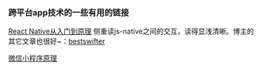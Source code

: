 ### 跨平台app技术的一些有用的链接



[React Native从入门到原理](http://www.jianshu.com/p/978c4bd3a759) 侧重读js-native之间的交互，读得显浅清晰。博主的其它文章也很好~：[bestswifter](http://www.jianshu.com/u/3e55748920d2) 



[微信小程序原理](http://www.jianshu.com/p/fe7a8737680f) 